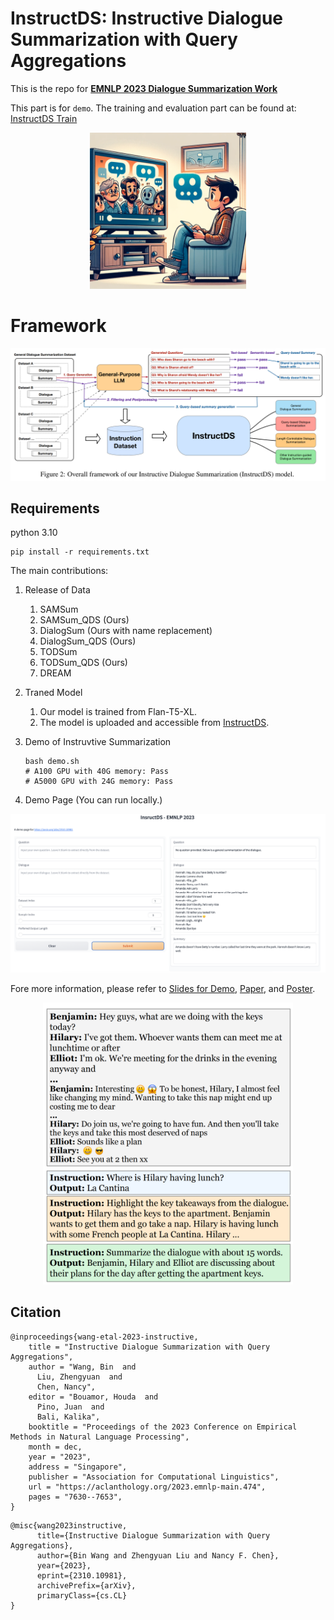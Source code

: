 # InstructDS: Instructive Dialogue Summarization with Query Aggregations

This is the repo for **[EMNLP 2023 Dialogue Summarization Work](https://arxiv.org/abs/2310.10981)**

This part is for `demo`. The training and evaluation part can be found at: [InstructDS Train](https://github.com/BinWang28/InstructDS_Train)


<p align="center">
  <img src="content/dialogue_summarization.png" width="250">
</p>

# Framework

<p align="center">
<img src="content/framework.png" width="700">
</p>

## Requirements
python 3.10

```
pip install -r requirements.txt
```


The main contributions:
1. Release of Data
   1. SAMSum
   2. SAMSum_QDS (Ours)
   3. DialogSum (Ours with name replacement)
   4. DialogSum_QDS (Ours)
   5. TODSum
   6. TODSum_QDS (Ours)
   7. DREAM


2. Traned Model
   1. Our model is trained from Flan-T5-XL.
   2. The model is uploaded and accessible from [InstructDS](https://huggingface.co/binwang/InstructDS/blob/main/README.md).


3. Demo of Instruvtive Summarization
   ```
   bash demo.sh
   # A100 GPU with 40G memory: Pass
   # A5000 GPU with 24G memory: Pass
   ```

4. Demo Page (You can run locally.)

  <p align="center">
   <img src="content/demo_figure.png" width="700">
  </p>


   Fore more information, please refer to [Slides for Demo](content/demo_slides.pdf), [Paper](https://arxiv.org/abs/2310.10981), and [Poster](content/poster.pdf).

<p align="center">
<img src="content/example.png" width="400">
</p>

## Citation
```
@inproceedings{wang-etal-2023-instructive,
    title = "Instructive Dialogue Summarization with Query Aggregations",
    author = "Wang, Bin  and
      Liu, Zhengyuan  and
      Chen, Nancy",
    editor = "Bouamor, Houda  and
      Pino, Juan  and
      Bali, Kalika",
    booktitle = "Proceedings of the 2023 Conference on Empirical Methods in Natural Language Processing",
    month = dec,
    year = "2023",
    address = "Singapore",
    publisher = "Association for Computational Linguistics",
    url = "https://aclanthology.org/2023.emnlp-main.474",
    pages = "7630--7653",
}
```

```
@misc{wang2023instructive,
      title={Instructive Dialogue Summarization with Query Aggregations}, 
      author={Bin Wang and Zhengyuan Liu and Nancy F. Chen},
      year={2023},
      eprint={2310.10981},
      archivePrefix={arXiv},
      primaryClass={cs.CL}
}
```
